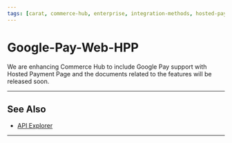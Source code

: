 ```yaml
---
tags: [carat, commerce-hub, enterprise, integration-methods, hosted-payment-page, web, online, google-pay, wallet]
---
```


# Google-Pay-Web-HPP

We are enhancing Commerce Hub to include Google Pay support with Hosted Payment Page and the documents related to the features will be released soon.

---

## See Also

- [API Explorer](../api/?type=post&path=/payments/v1/charges)

---